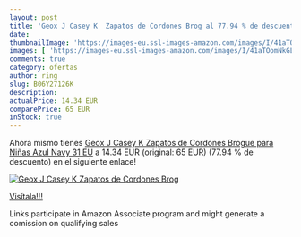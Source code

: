 ```yaml
---
layout: post
title: 'Geox J Casey K  Zapatos de Cordones Brog al 77.94 % de descuento'
date: 
thumbnailImage: 'https://images-eu.ssl-images-amazon.com/images/I/41aTOomNkGL._SL200_.jpg'
images: [ 'https://images-eu.ssl-images-amazon.com/images/I/41aTOomNkGL._SL200_.jpg' ]
comments: true
category: ofertas
author: ring
slug: B06Y27126K
description:
actualPrice: 14.34 EUR
comparePrice: 65 EUR
inStock: true
---
```


Ahora mismo tienes [Geox J Casey K  Zapatos de Cordones Brogue para Niñas  Azul  Navy   31 EU](https://www.amazon.es/dp/B06Y27126K/?tag=tolees-21) a 14.34 EUR (original: 65 EUR) (77.94 %  de descuento) en el siguiente enlace!

[![Geox J Casey K  Zapatos de Cordones Brog](https://images-eu.ssl-images-amazon.com/images/I/41aTOomNkGL._SL200_.jpg)](https://www.amazon.es/dp/B06Y27126K/?tag=tolees-21)

[Visítala!!!](https://www.amazon.es/dp/B06Y27126K/?tag=tolees-21)

Links participate in Amazon Associate program and might generate a comission on qualifying sales
